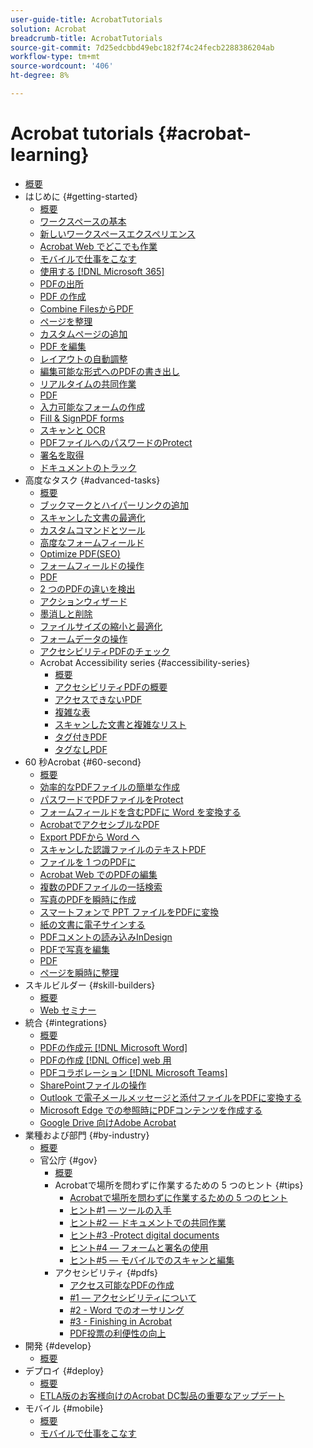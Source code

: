 ```yaml
---
user-guide-title: AcrobatTutorials
solution: Acrobat
breadcrumb-title: AcrobatTutorials
source-git-commit: 7d25edcbbd49ebc182f74c24fecb2288386204ab
workflow-type: tm+mt
source-wordcount: '406'
ht-degree: 8%

---
```



# Acrobat tutorials {#acrobat-learning}

+ [概要](overview.md)
+ はじめに {#getting-started}
   + [概要](getting-started/getting-started-overview.md)
   + [ワークスペースの基本](getting-started/get-to-know-the-acrobat-dc-interface.md)
   + [新しいワークスペースエクスペリエンス](getting-started/new-workspace.md)
   + [Acrobat Web でどこでも作業](getting-started/acrobatweb.md)
   + [モバイルで仕事をこなす](getting-started/productivity.md)
   + [使用する [!DNL Microsoft 365]](https://experienceleague.adobe.com/docs/document-cloud-learn/acrobat-learning/integrations/integrate-overview.html#microsoft)
   + [PDFの出所](getting-started/where-do-pdfs-come-from.md)
   + [PDF の作成](getting-started/create-pdf.md)
   + [Combine FilesからPDF](getting-started/combine-to-pdf.md)
   + [ページを整理](getting-started/organize.md)
   + [カスタムページの追加](getting-started/add-custom-page.md)
   + [PDF を編集](getting-started/edit-pdf.md)
   + [レイアウトの自動調整](getting-started/auto-adjust-layout.md)
   + [編集可能な形式へのPDFの書き出し](getting-started/export-pdf.md)
   + [リアルタイムの共同作業](getting-started/collaborate.md)
   + [PDF](getting-started/comment-on-pdf-files.md)
   + [入力可能なフォームの作成](getting-started/create-fillable-forms.md)
   + [Fill &amp; SignPDF forms](getting-started/fill-and-sign.md)
   + [スキャンと OCR](getting-started/scan-and-ocr.md)
   + [PDFファイルへのパスワードのProtect](getting-started/password-protect.md)
   + [署名を取得](getting-started/signatures.md)
   + [ドキュメントのトラック](getting-started/track.md)
+ 高度なタスク {#advanced-tasks}
   + [概要](advanced-tasks/advanced-tasks-overview.md)
   + [ブックマークとハイパーリンクの追加](advanced-tasks/bookmarks.md)
   + [スキャンした文書の最適化](advanced-tasks/optimizescan.md)
   + [カスタムコマンドとツール](advanced-tasks/custom.md)
   + [高度なフォームフィールド](advanced-tasks/advancedforms.md)
   + [Optimize PDF(SEO)](advanced-tasks/optimizeseo.md)
   + [フォームフィールドの操作](advanced-tasks/workforms.md)
   + [PDF](advanced-tasks/enhance.md)
   + [2 つのPDFの違いを検出](advanced-tasks/compare.md)
   + [アクションウィザード](advanced-tasks/action.md)
   + [墨消しと削除](advanced-tasks/redact.md)
   + [ファイルサイズの縮小と最適化](advanced-tasks/reduce.md)
   + [フォームデータの操作](advanced-tasks/formdata.md)
   + [アクセシビリティPDFのチェック](advanced-tasks/accessibility.md)
   + Acrobat Accessibility series {#accessibility-series}
      + [概要](advanced-tasks/accessibility-series.md)
      + [アクセシビリティPDFの概要](advanced-tasks/accessibilitysession1.md)
      + [アクセスできないPDF](advanced-tasks/accessibilitysession2.md)
      + [複雑な表](advanced-tasks/accessibilitysession3.md)
      + [スキャンした文書と複雑なリスト](advanced-tasks/accessibilitysession4.md)
      + [タグ付きPDF](advanced-tasks/accessibilitysession5.md)
      + [タグなしPDF](advanced-tasks/accessibilitysession6.md)
+ 60 秒Acrobat {#60-second}
   + [概要](60-second/60-second-overview.md)
   + [効率的なPDFファイルの簡単な作成](60-second/optimize.md)
   + [パスワードでPDFファイルをProtect](60-second/protect.md)
   + [フォームフィールドを含むPDFに Word を変換する](60-second/wordform.md)
   + [AcrobatでアクセシブルなPDF](60-second/accessible.md)
   + [Export PDFから Word へ](60-second/exportwordphone.md)
   + [スキャンした認識ファイルのテキストPDF](60-second/textrecognition.md)
   + [ファイルを 1 つのPDFに](60-second/combine-to-one-pdf.md)
   + [Acrobat Web でのPDFの編集](60-second/edit.md)
   + [複数のPDFファイルの一括検索](60-second/search.md)
   + [写真のPDFを瞬時に作成](60-second/photo.md)
   + [スマートフォンで PPT ファイルをPDFに変換](60-second/phone.md)
   + [紙の文書に電子サインする](60-second/sign.md)
   + [PDFコメントの読み込みInDesign](60-second/indesign.md)
   + [PDFで写真を編集](60-second/editphoto.md)
   + [PDF](60-second/editgraphic.md)
   + [ページを瞬時に整理](60-second/organize.md)
+ スキルビルダー {#skill-builders}
   + [概要](skill-builder/skill-builder-overview.md)
   + [Web セミナー](skill-builder/skill-builder-webinars.md)
+ 統合 {#integrations}
   + [概要](integrate/integrate-overview.md)
   + [PDFの作成元 [!DNL Microsoft Word]](integrate/createfromword.md)
   + [PDFの作成 [!DNL Office] web 用](integrate/createofficeweb.md)
   + [PDFコラボレーション [!DNL Microsoft Teams]](integrate/acrobatandteams.md)
   + [SharePointファイルの操作](integrate/acrobatandsp.md)
   + [Outlook で電子メールメッセージと添付ファイルをPDFに変換する](integrate/outlook.md)
   + [Microsoft Edge での参照時にPDFコンテンツを作成する](integrate/edge.md)
   + [Google Drive 向けAdobe Acrobat](integrate/acrobatandgoogle.md)
+ 業種および部門 {#by-industry}
   + [概要](industry/industry-overview.md)
   + 官公庁 {#gov}
      + [概要](industry/gov/gov-overview.md)
      + Acrobatで場所を問わずに作業するための 5 つのヒント {#tips}
         + [Acrobatで場所を問わずに作業するための 5 つのヒント](industry/gov/5-tips-for-working-anywhere-with-acrobat-dc-for-government.md)
         + [ヒント#1 — ツールの入手](industry/gov/get-your-tools.md)
         + [ヒント#2 — ドキュメントでの共同作業](industry/gov/collaborate-on-documents.md)
         + [ヒント#3 -Protect digital documents](industry/gov/protect-digital-documents.md)
         + [ヒント#4 — フォームと署名の使用](industry/gov/work-with-forms-and-signatures.md)
         + [ヒント#5 — モバイルでのスキャンと編集](industry/gov/scan-and-edit-on-mobile.md)
      + アクセシビリティ {#pdfs}
         + [アクセス可能なPDFの作成](industry/gov/making-pdfs-accessible.md)
         + [#1 — アクセシビリティについて](industry/gov/understanding-accessibility.md)
         + [#2 - Word でのオーサリング](industry/gov/authoring-in-word.md)
         + [#3 - Finishing in Acrobat](industry/gov/finishing-in-acrobat.md)
         + [PDF投票の利便性の向上](industry/gov/making-pdf-ballots-accessible.md)
+ 開発 {#develop}
   + [概要](develop/develop-overview.md)
+ デプロイ {#deploy}
   + [概要](deploy/deploy-overview.md)
   + [ETLA版のお客様向けのAcrobat DC製品の重要なアップデート](deploy/signentitlementchanges.md)
+ モバイル {#mobile}
   + [概要](mobile/mobile-overview.md)
   + [モバイルで仕事をこなす](https://experienceleague.adobe.com/docs/document-cloud-learn/acrobat-learning/getting-started/productivity.html)
